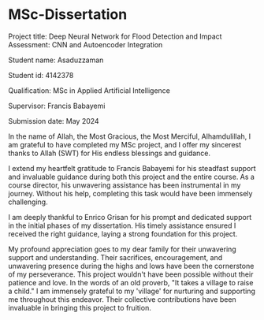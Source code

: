 # MSc-Dissertation

Project title:
Deep Neural Network for Flood Detection and Impact Assessment: CNN and Autoencoder Integration

Student name: Asaduzzaman

Student id: 4142378

Qualification: MSc in Applied Artificial Intelligence

Supervisor: Francis Babayemi

Submission date: May 2024


In the name of Allah, the Most Gracious, the Most Merciful,
Alhamdulillah, I am grateful to have completed my MSc project, and I offer my sincerest thanks
to Allah (SWT) for His endless blessings and guidance.

I extend my heartfelt gratitude to Francis Babayemi for his steadfast support and invaluable
guidance during both this project and the entire course. As a course director, his unwavering
assistance has been instrumental in my journey. Without his help, completing this task would have
been immensely challenging.

I am deeply thankful to Enrico Grisan for his prompt and dedicated support in the initial phases
of my dissertation. His timely assistance ensured I received the right guidance, laying a strong
foundation for this project.

My profound appreciation goes to my dear family for their unwavering support and
understanding. Their sacrifices, encouragement, and unwavering presence during the highs and
lows have been the cornerstone of my perseverance. This project wouldn't have been possible
without their patience and love.
In the words of an old proverb, "It takes a village to raise a child." I am immensely grateful to
my 'village' for nurturing and supporting me throughout this endeavor. Their collective
contributions have been invaluable in bringing this project to fruition.
